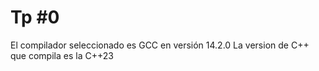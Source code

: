 # Tp #0
El compilador seleccionado es GCC en versión 14.2.0 La version de C++ que compila es la C++23
